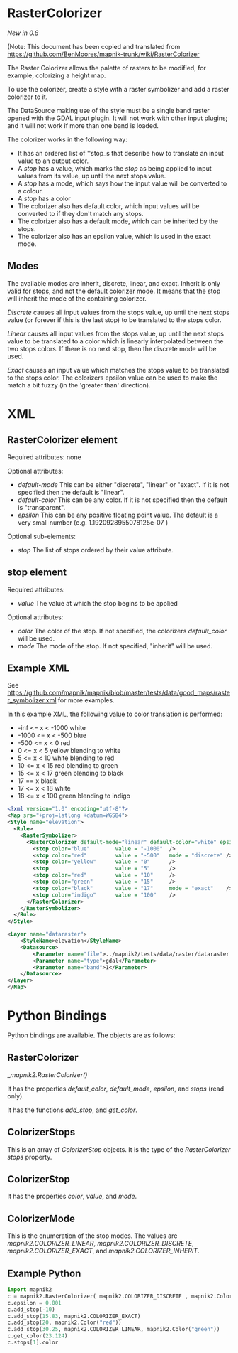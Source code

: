 <!-- Name: RasterColorizer -->
<!-- Version: 4 -->
<!-- Last-Modified: 2011/06/28 01:28:45 -->
<!-- Author: albertov -->
# RasterColorizer

*New in 0.8*

(Note: This document has been copied and translated from https://github.com/BenMoores/mapnik-trunk/wiki/RasterColorizer

The Raster Colorizer allows the palette of rasters to be modified, for example, colorizing a height map.

To use the colorizer, create a style with a raster symbolizer and add a raster colorizer to it.

The DataSource making use of the style must be a single band raster opened with the GDAL input plugin. It will not work with other input plugins; and it will not work if more than one band is loaded.

The colorizer works in the following way:

 * It has an ordered list of ''stop_s that describe how to translate an input value to an output color.
 * A _stop_ has a value, which marks the _stop_ as being applied to input values from its value, up until the next stops value.
 * A _stop_ has a mode, which says how the input value will be converted to a colour.
 * A _stop_ has a color
 * The colorizer also has default color, which input values will be converted to if they don't match any stops.
 * The colorizer also has a default mode, which can be inherited by the stops.
 * The colorizer also has an epsilon value, which is used in the exact mode.


## Modes

The available modes are inherit, discrete, linear, and exact.
Inherit is only valid for stops, and not the default colorizer mode. It means that the stop will inherit the mode of the containing colorizer.

*Discrete* causes all input values from the stops value, up until the next stops value (or forever if this is the last stop) to be translated to the stops color.

*Linear* causes all input values from the stops value, up until the next stops value to be translated to a color which is linearly interpolated between the two stops colors. If there is no next stop, then the discrete mode will be used.

*Exact* causes an input value which matches the stops value to be translated to the stops color. The colorizers epsilon value can be used to make the match a bit fuzzy (in the 'greater than' direction).


# XML

## RasterColorizer element

Required attributes: none

Optional attributes:

 * _default-mode_ This can be either "discrete", "linear" or "exact". If it is not specified then the default is "linear".
 * _default-color_ This can be any color. If it is not specified then the default is "transparent".
 * _epsilon_ This can be any positive floating point value. The default is a very small number (e.g.  1.1920928955078125e-07 )

Optional sub-elements:

 * _stop_ The list of stops ordered by their value attribute.

## stop element

Required attributes:

 * _value_ The value at which the stop begins to be applied

Optional attributes:

 * _color_ The color of the stop. If not specified, the colorizers _default_color_ will be used.
 * _mode_ The mode of the stop. If not specified, "inherit" will be used.


## Example XML

See https://github.com/mapnik/mapnik/blob/master/tests/data/good_maps/raster_symbolizer.xml for more examples.

In this example XML, the following value to color translation is performed:

 * -inf <= x < -1000 white
 * -1000 <= x < -500 blue
 * -500 <= x < 0 red
 * 0 <= x < 5 yellow blending to white
 * 5 <= x < 10 white blending to red
 * 10 <= x < 15 red blending to green
 * 15 <= x < 17 green blending to black
 * 17 == x black
 * 17 <= x < 18 white
 * 18 <= x < 100 green blending to indigo


```xml
<?xml version="1.0" encoding="utf-8"?>
<Map srs="+proj=latlong +datum=WGS84">
<Style name="elevation">
  <Rule>
    <RasterSymbolizer>
      <RasterColorizer default-mode="linear" default-color="white" epsilon="0.001">
        <stop color="blue"        value = "-1000"  />
        <stop color="red"         value = "-500"   mode = "discrete" />
        <stop color="yellow"      value = "0"      />
        <stop                     value = "5"      />
        <stop color="red"         value = "10"     />
        <stop color="green"       value = "15"     />
        <stop color="black"       value = "17"     mode = "exact"    />
        <stop color="indigo"      value = "100"    />
      </RasterColorizer>
    </RasterSymbolizer>
  </Rule>
</Style>

<Layer name="dataraster">
    <StyleName>elevation</StyleName>
    <Datasource>
        <Parameter name="file">../mapnik2/tests/data/raster/dataraster.tif</Parameter>
        <Parameter name="type">gdal</Parameter>
        <Parameter name="band">1</Parameter>
    </Datasource>
</Layer>
</Map>
```

# Python Bindings

Python bindings are available. The objects are as follows:

## RasterColorizer

__mapnik2.RasterColorizer()_

It has the properties _default_color_, _default_mode_, _epsilon_, and _stops_ (read only).

It has the functions _add_stop_, and _get_color_.

## ColorizerStops

This is an array of _ColorizerStop_ objects. It is the type of the _RasterColorizer_ _stops_ property.

## ColorizerStop

It has the properties _color_, _value_, and _mode_.

## ColorizerMode

This is the enumeration of the stop modes. The values are _mapnik2.COLORIZER_LINEAR_, _mapnik2.COLORIZER_DISCRETE_, _mapnik2.COLORIZER_EXACT_, and _mapnik2.COLORIZER_INHERIT_.

## Example Python

```python
import mapnik2
c = mapnik2.RasterColorizer( mapnik2.COLORIZER_DISCRETE , mapnik2.Color(0,0,0,255) )
c.epsilon = 0.001
c.add_stop(-10)
c.add_stop(15.83, mapnik2.COLORIZER_EXACT)
c.add_stop(20, mapnik2.Color("red"))
c.add_stop(30.25, mapnik2.COLORIZER_LINEAR, mapnik2.Color("green"))
c.get_color(23.124)
c.stops[1].color
```
